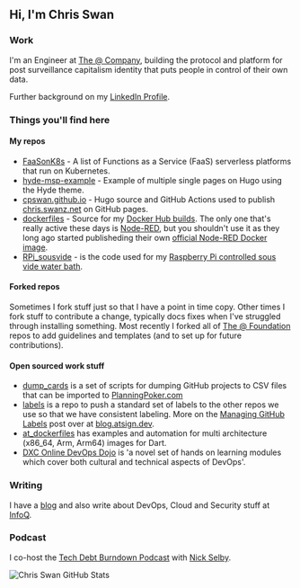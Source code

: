 ## Hi, I'm Chris Swan

### Work

I'm an Engineer at [The @ Company](https://atsign.com/), building the protocol and platform for post surveillance capitalism identity that puts people in control of their own data.

Further background on my [LinkedIn Profile](http://linkedin.com/in/chrisswan).

### Things you'll find here

#### My repos

* [FaaSonK8s](https://github.com/cpswan/FaaSonK8s) - A list of Functions as a Service (FaaS) serverless platforms that run on Kubernetes.
* [hyde-msp-example](https://github.com/cpswan/hyde-msp-example) - Example of multiple single pages on Hugo using the Hyde theme.
* [cpswan.github.io](https://github.com/cpswan/cpswan.github.io) - Hugo source and GitHub Actions used to publish
[chris.swanz.net](https://chris.swanz.net/) on GitHub pages.
* [dockerfiles](https://github.com/cpswan/dockerfiles) - Source for my [Docker Hub builds](https://hub.docker.com/u/cpswan).
The only one that's really active these days is [Node-RED](https://hub.docker.com/r/cpswan/node-red),
but you shouldn't use it as they long ago started publisheding their own [official Node-RED Docker image](https://hub.docker.com/r/nodered/node-red).
* [RPi_sousvide](https://github.com/cpswan/RPi_sousvide) - is the code used for my
[Raspberry Pi controlled sous vide water bath](http://blog.thestateofme.com/2013/03/31/raspberry-pi-sous-vide-water-bath/).

#### Forked repos

Sometimes I fork stuff just so that I have a point in time copy. Other times I fork stuff to contribute a change, typically docs
fixes when I've struggled through installing something. Most recently I forked all of
[The @ Foundation](https://github.com/atsign-foundation) repos to add guidelines and templates (and to set up for future contributions).

#### Open sourced work stuff

* [dump_cards](https://github.com/atsign-company/dump_cards) is a set of scripts for dumping GitHub projects to CSV files that can be imported to
[PlanningPoker.com](https://planningpoker.com)
* [labels](https://github.com/atsign-company/labels) is a repo to push a standard set of labels to the other repos we use so that we have consistent labeling.
More on the [Managing GitHub Labels](https://blog.atsign.dev/managing-github-labels-cknkggyk600utcqs144h8apz9) post over at [blog.atsign.dev](https://blog.atsign.dev/).
* [at_dockerfiles](https://github.com/atsign-company/at_dockerfiles) has examples and automation for multi architecture (x86_64, Arm, Arm64) images for Dart.
* [DXC Online DevOps Dojo](https://dxc-technology.github.io/about-devops-dojo/) is 'a novel set of hands on learning modules which cover both cultural and
technical aspects of DevOps'.

### Writing

I have a [blog](http://blog.thestateofme.com/) and also write about DevOps, Cloud and Security stuff at [InfoQ](https://www.infoq.com/profile/Chris-Swan/).

### Podcast

I co-host the [Tech Debt Burndown Podcast](https://techdebtburndown.com/) with [Nick Selby](https://github.com/nselby).

![Chris Swan GitHub Stats](https://github-readme-stats.vercel.app/api?username=cpswan&count_private=true)
